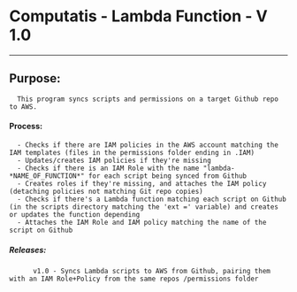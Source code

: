 #   Computatis - Lambda Function - V 1.0
--------------------------------------------------------------------------------
## Purpose:
      This program syncs scripts and permissions on a target Github repo to AWS.

#### Process:  
      - Checks if there are IAM policies in the AWS account matching the IAM templates (files in the permissions folder ending in .IAM)
      - Updates/creates IAM policies if they're missing
      - Checks if there is an IAM Role with the name "lambda-*NAME_OF_FUNCTION*" for each script being synced from Github
      - Creates roles if they're missing, and attaches the IAM policy (detaching policies not matching Git repo copies)
      - Checks if there's a Lambda function matching each script on Github (in the scripts directory matching the 'ext =' variable) and creates or updates the function depending
      - Attaches the IAM Role and IAM policy matching the name of the script on Github

##### Releases:
          v1.0 - Syncs Lambda scripts to AWS from Github, pairing them with an IAM Role+Policy from the same repos /permissions folder
          
